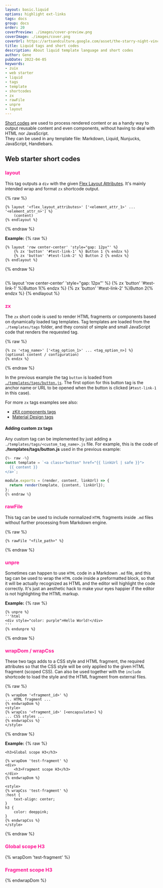 ```yaml
---
layout: basic.liquid
options: highlight ext-links
tags: docs
group: docs
order: 20
coverPreview: ./images/cover-preview.png
coverImage: ./images/cover.png
coverUrl: https://artsandculture.google.com/asset/the-starry-night-vincent-van-gogh/bgEuwDxel93-Pg
title: Liquid tags and short codes
description: About liquid template language and short codes
author: Gene
pubDate: 2022-04-05
keywords:
- zuix
- web starter
- liquid
- tags
- template
- shortcodes
- zx
- rawFile
- unpre
- layout
---
```


[Short codes](https://11ty.dev/docs/shortcodes/) are used to process rendered content or as a handy way to output reusable
content and even components, without having to deal with HTML nor JavaScript.  
They can be used in any template file: Markdown, Liquid, Nunjucks, JavaScript, Handlebars.

## Web starter short codes

### layout

This tag outputs a `div` with the given [Flex Layout Attributes](https://progressivered.com/fla/).
It's mainly intended wrap and format `zx` shortcode output.

{% raw %}
```liquid
{% layout '<flex_layout_attributes>' ['<element_attr_1>' ... '<element_attr_n>'] %}
    (content)
{% endlayout %}
```
{% endraw %}

**Example:**
{% raw %}
```liquid
{% layout 'row center-center' 'style="gap: 12px"' %}
    {% zx 'button' '#test-link-1' %} Button 1 {% endzx %}
    {% zx 'button' '#test-link-2' %} Button 2 {% endzx %}
{% endlayout %}
```
{% endraw %}

##

{% layout 'row center-center' 'style="gap: 12px"' %}
{% zx 'button' '#test-link-1' %}Button 1{% endzx %}
{% zx 'button' '#test-link-2' %}Button 2{% endzx %}
{% endlayout %}


### zx

The `zx` short code is used to render HTML fragments or components based on dynamically loaded tag templates.
Tag templates are loaded from the `./templates/tags` folder, and they consist of simple and small JavaScript code that
renders the requested tag.

{% raw %}
```liquid
{% zx '<tag_name>' ['<tag_option_1>' ... <tag_option_n>] %}
(optional content / configuration)
{% endzx %}
```
{% endraw %}

In the previous example the tag `button` is loaded from [`./templates/tags/button.js`](https://github.com/zuixjs/zuix-web-starter/blob/master/templates/tags/button.js). The first option for this button tag
is the anchor name or URL to be opened when the button is clicked (`#test-link-1` in this case).

For more `zx` tags examples see also:

- [zKit components tags](https://zuixjs.github.io/web-app/content/docs/zkit-components-tags/)
- [Material Design tags](https://zuixjs.github.io/web-app/content/docs/material-design-tags/)


#### Adding custom zx tags

Any custom tag can be implemented by just adding a `./templates/tags/<custom_tag_name>.js` file. For example, this is the
code of **./templates/tags/button.js** used in the previous example:

```js
{%- raw -%}
const template = `<a class="button" href="{{ linkUrl | safe }}">
  {{ content }}
</a>`;

module.exports = (render, content, linkUrl) => {
  return render(template, {content, linkUrl});
};
{% endraw %}
```


### rawFile

This tag can be used to include normalized `HTML` fragments inside `.md` files without further processing from Markdown engine.

{% raw %}
```liquid
{% rawFile "<file_path>" %}
```
{% endraw %}


### unpre

Sometimes can happen to use `HTML` code in a Markdown `.md` file, and this tag can be used to wrap the `HTML` code inside a preformatted block,
so that it will be actually recognized as HTML and the editor will highlight the code correctly. It's just an aesthetic hack to make your eyes happier
if the editor is not highlighting the HTML markup.

**Example:**
{% raw %}
```liquid
{% unpre %}
'''html
<div style="color: purple">Hello World!</div>
'''
{% endunpre %}
```
{% endraw %}


### wrapDom / wrapCss

These two tags adds to a CSS style and HTML fragment, the required attributes so that the CSS style will be only applied
to the given HTML fragment (scoped CSS).
Can also be used together with the `include` shortcode to load the style and the HTML fragment from external files.

{% raw %}
```liquid
{% wrapDom '<fragment_id>' %}
... HTML fragment ...
{% endwrapDom %}
<style>
{% wrapCss '<fragment_id>' [<encapsulate>] %}
... CSS styles ...
{% endwrapCss %}
</style>
```
{% endraw %}

**Example:**
{% raw %}
```liquid
<h3>Global scope H3</h3>

{% wrapDom 'test-fragment' %}
<div>
    <h3>Fragment scope H3</h3>
</div>
{% endwrapDom %}

<style>
{% wrapCss 'test-fragment' %}
:host {
    text-align: center;
}
h3 {
    color: deeppink;
}
{% endwrapCss %}
</style>
```
{% endraw %}
<h3>Global scope H3</h3>
{% wrapDom 'test-fragment' %}
<div>
    <h3>Fragment scope H3</h3>
</div>
{% endwrapDom %}
<style>
{% wrapCss 'test-fragment' %}
:host { text-align: center; }
h3 { color: deeppink }
{% endwrapCss %}
 </style>
